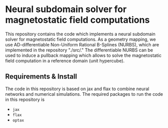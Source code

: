 # Neural subdomain solver for magnetostatic field computations

This repository contains the code which implements a neural subdomain solver for magnetostatic field computations.
As a geometry mapping, we use AD-differentiable Non-Uniform Rational B-Splines (NURBS), which are implemented in the repository "./src/."
The differentiable NURBS can be used to induce a pullback mapping which allows to solve the magnetostatic field computation in a reference domain (unit hypercube).


## Requirements & Install

The code in this repository is based on jax and flax to combine neural networks and numerical simulations.
The required packages to run the code in this repository is 

- `jax`
- `flax`
- `optax`
